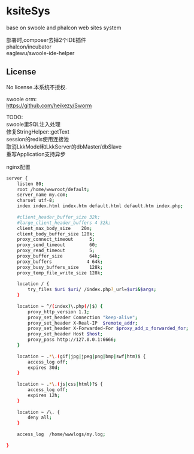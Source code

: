 # ksiteSys
base on swoole and phalcon web sites system  
  

部署时,composer去掉2个IDE插件  
phalcon/incubator  
eaglewu/swoole-ide-helper  

License
-------
No license.本系统不授权.  

swoole orm:  
https://github.com/heikezy/Sworm  


TODO:  
swoole里SQL注入处理  
修复StringHelper::getText  
session的redis使用连接池  
取消LkkModel和LkkServer的dbMaster/dbSlave  
重写Application支持异步  


nginx配置  
``` bash
server {
    listen 80;
    root /home/wwwroot/default;
    server_name my.com;
    charset utf-8;
    index index.html index.htm default.html default.htm index.php;
    
    #client_header_buffer_size 32k;
    #large_client_header_buffers 4 32k;
    client_max_body_size    20m;
    client_body_buffer_size 128k;
    proxy_connect_timeout      5;
    proxy_send_timeout         60;
    proxy_read_timeout         5;
    proxy_buffer_size          64k;
    proxy_buffers             4 64k;
    proxy_busy_buffers_size    128k;
    proxy_temp_file_write_size 128k;
    
    location / {
        try_files $uri $uri/ /index.php?_url=$uri&$args;
    }
    
    location ~ ^/(index)\.php(/|$) {
        proxy_http_version 1.1;
        proxy_set_header Connection "keep-alive";
        proxy_set_header X-Real-IP  $remote_addr;
        proxy_set_header X-Forwarded-For $proxy_add_x_forwarded_for;
        proxy_set_header Host $host;
        proxy_pass http://127.0.0.1:6666;
    }
    
    location ~ .*\.(gif|jpg|jpeg|png|bmp|swf|htm)$ {
        access_log off;
        expires 30d;
    }
    
    location ~ .*\.(js|css|html)?$ {
        access_log off;
        expires 12h;
    }
    
    location ~ /\. {
        deny all;
    }
    
    access_log  /home/wwwlogs/my.log;
    
}
```


